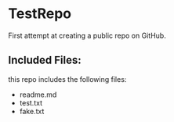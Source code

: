 # TestRepo
First attempt at creating a public repo on GitHub.  

## Included Files:
this repo includes the following files:
* readme.md
* test.txt
* fake.txt


